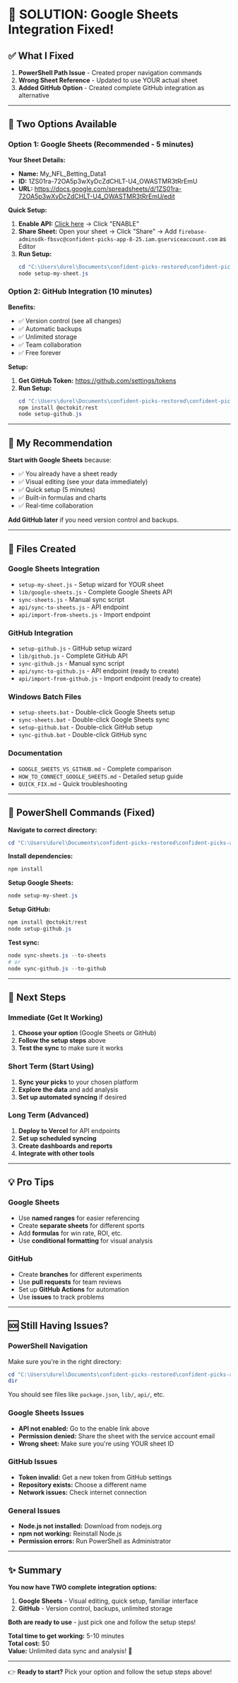 # 🎯 SOLUTION: Google Sheets Integration Fixed!

## ✅ What I Fixed

1. **PowerShell Path Issue** - Created proper navigation commands
2. **Wrong Sheet Reference** - Updated to use YOUR actual sheet
3. **Added GitHub Option** - Created complete GitHub integration as alternative

---

## 🚀 Two Options Available

### Option 1: Google Sheets (Recommended - 5 minutes)

**Your Sheet Details:**
- **Name:** My_NFL_Betting_Data1  
- **ID:** 1ZS01ra-72OA5p3wXyDcZdCHLT-U4_OWASTMR3tRrEmU  
- **URL:** https://docs.google.com/spreadsheets/d/1ZS01ra-72OA5p3wXyDcZdCHLT-U4_OWASTMR3tRrEmU/edit

**Quick Setup:**
1. **Enable API:** [Click here](https://console.cloud.google.com/apis/library/sheets.googleapis.com?project=confident-picks-app-8-25) → Click "ENABLE"
2. **Share Sheet:** Open your sheet → Click "Share" → Add `firebase-adminsdk-fbsvc@confident-picks-app-8-25.iam.gserviceaccount.com` as Editor
3. **Run Setup:** 
   ```powershell
   cd "C:\Users\durel\Documents\confident-picks-restored\confident-picks-automation"
   node setup-my-sheet.js
   ```

### Option 2: GitHub Integration (10 minutes)

**Benefits:**
- ✅ Version control (see all changes)
- ✅ Automatic backups
- ✅ Unlimited storage
- ✅ Team collaboration
- ✅ Free forever

**Setup:**
1. **Get GitHub Token:** https://github.com/settings/tokens
2. **Run Setup:**
   ```powershell
   cd "C:\Users\durel\Documents\confident-picks-restored\confident-picks-automation"
   npm install @octokit/rest
   node setup-github.js
   ```

---

## 🎯 My Recommendation

**Start with Google Sheets** because:
- ✅ You already have a sheet ready
- ✅ Visual editing (see your data immediately)
- ✅ Quick setup (5 minutes)
- ✅ Built-in formulas and charts
- ✅ Real-time collaboration

**Add GitHub later** if you need version control and backups.

---

## 📁 Files Created

### Google Sheets Integration
- `setup-my-sheet.js` - Setup wizard for YOUR sheet
- `lib/google-sheets.js` - Complete Google Sheets API
- `sync-sheets.js` - Manual sync script
- `api/sync-to-sheets.js` - API endpoint
- `api/import-from-sheets.js` - Import endpoint

### GitHub Integration  
- `setup-github.js` - GitHub setup wizard
- `lib/github.js` - Complete GitHub API
- `sync-github.js` - Manual sync script
- `api/sync-to-github.js` - API endpoint (ready to create)
- `api/import-from-github.js` - Import endpoint (ready to create)

### Windows Batch Files
- `setup-sheets.bat` - Double-click Google Sheets setup
- `sync-sheets.bat` - Double-click Google Sheets sync
- `setup-github.bat` - Double-click GitHub setup  
- `sync-github.bat` - Double-click GitHub sync

### Documentation
- `GOOGLE_SHEETS_VS_GITHUB.md` - Complete comparison
- `HOW_TO_CONNECT_GOOGLE_SHEETS.md` - Detailed setup guide
- `QUICK_FIX.md` - Quick troubleshooting

---

## 🔧 PowerShell Commands (Fixed)

**Navigate to correct directory:**
```powershell
cd "C:\Users\durel\Documents\confident-picks-restored\confident-picks-automation"
```

**Install dependencies:**
```powershell
npm install
```

**Setup Google Sheets:**
```powershell
node setup-my-sheet.js
```

**Setup GitHub:**
```powershell
npm install @octokit/rest
node setup-github.js
```

**Test sync:**
```powershell
node sync-sheets.js --to-sheets
# or
node sync-github.js --to-github
```

---

## 🎯 Next Steps

### Immediate (Get It Working)
1. **Choose your option** (Google Sheets or GitHub)
2. **Follow the setup steps** above
3. **Test the sync** to make sure it works

### Short Term (Start Using)
1. **Sync your picks** to your chosen platform
2. **Explore the data** and add analysis
3. **Set up automated syncing** if desired

### Long Term (Advanced)
1. **Deploy to Vercel** for API endpoints
2. **Set up scheduled syncing**
3. **Create dashboards and reports**
4. **Integrate with other tools**

---

## 💡 Pro Tips

### Google Sheets
- Use **named ranges** for easier referencing
- Create **separate sheets** for different sports
- Add **formulas** for win rate, ROI, etc.
- Use **conditional formatting** for visual analysis

### GitHub
- Create **branches** for different experiments
- Use **pull requests** for team reviews
- Set up **GitHub Actions** for automation
- Use **issues** to track problems

---

## 🆘 Still Having Issues?

### PowerShell Navigation
Make sure you're in the right directory:
```powershell
cd "C:\Users\durel\Documents\confident-picks-restored\confident-picks-automation"
dir
```
You should see files like `package.json`, `lib/`, `api/`, etc.

### Google Sheets Issues
- **API not enabled:** Go to the enable link above
- **Permission denied:** Share the sheet with the service account email
- **Wrong sheet:** Make sure you're using YOUR sheet ID

### GitHub Issues  
- **Token invalid:** Get a new token from GitHub settings
- **Repository exists:** Choose a different name
- **Network issues:** Check internet connection

### General Issues
- **Node.js not installed:** Download from nodejs.org
- **npm not working:** Reinstall Node.js
- **Permission errors:** Run PowerShell as Administrator

---

## ✨ Summary

**You now have TWO complete integration options:**

1. **Google Sheets** - Visual editing, quick setup, familiar interface
2. **GitHub** - Version control, backups, unlimited storage

**Both are ready to use** - just pick one and follow the setup steps!

**Total time to get working:** 5-10 minutes  
**Total cost:** $0  
**Value:** Unlimited data sync and analysis! 🚀

---

👉 **Ready to start?** Pick your option and follow the setup steps above!



